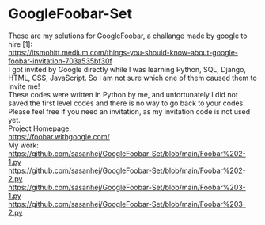 # GoogleFoobar-Set
These are my solutions for GoogleFoobar, a challange made by google to hire [1]:<br>
https://itsmohitt.medium.com/things-you-should-know-about-google-foobar-invitation-703a535bf30f<br>
I got invited by Google directly while I was learning Python, SQL, Django, HTML, CSS, JavaScript. So I am not sure which one of them caused them to invite me!<br>
These codes were written in Python by me, and unfortunately I did not saved the first level codes and there is no way to go back to your codes.<br>
Please feel free if you need an invitation, as my invitation code is not used yet.<br>
Project Homepage:<br>
https://foobar.withgoogle.com/<br>
My work:<br>
https://github.com/sasanhej/GoogleFoobar-Set/blob/main/Foobar%202-1.py<br>
https://github.com/sasanhej/GoogleFoobar-Set/blob/main/Foobar%202-2.py<br>
https://github.com/sasanhej/GoogleFoobar-Set/blob/main/Foobar%203-1.py<br>
https://github.com/sasanhej/GoogleFoobar-Set/blob/main/Foobar%203-2.py<br>
